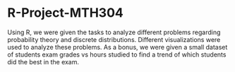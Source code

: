 # R-Project-MTH304
Using R, we were given the tasks to analyze different problems regarding probability theory and discrete distributions. Different visualizations were used to analyze these problems.  As a bonus, we were given a small dataset of students exam grades vs hours studied to find a trend of which students did the best in the exam.

